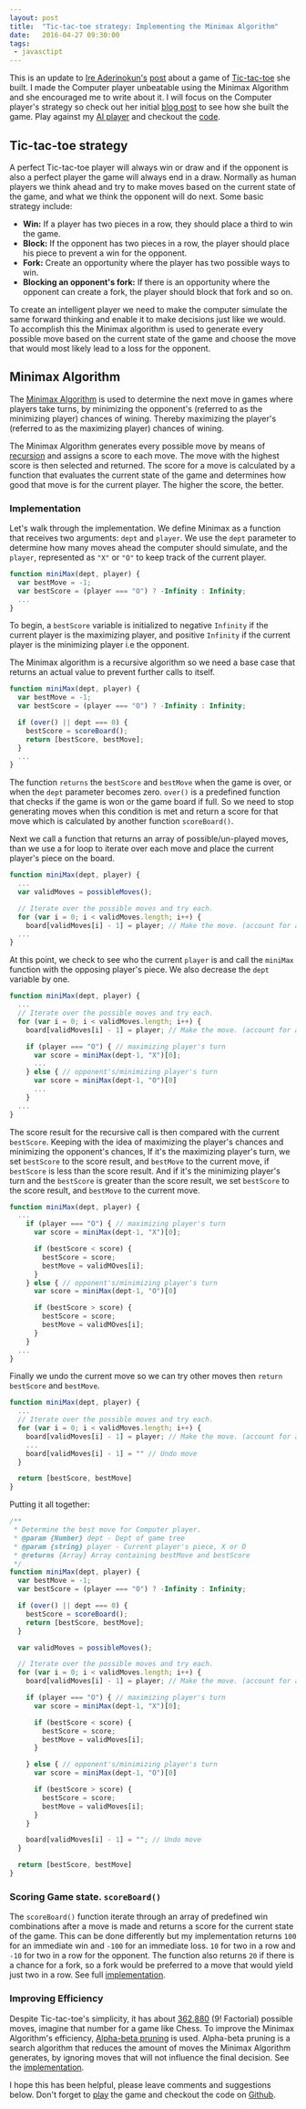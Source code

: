 ```yaml
---
layout: post
title:  "Tic-tac-toe strategy: Implementing the Minimax Algorithm"
date:   2016-04-27 09:30:00
tags:
 - javasctipt
---
```


This is an update to [Ire Aderinokun's](http://twitter.com/ireaderinokun) [post](http://bitsofco.de/tic-tac-toe-revisited/) about a game of [Tic-tac-toe](http://ireade.github.io/tic-tac-toe-2/) she built. I made the Computer player unbeatable using the Minimax Algorithm and she encouraged me to write about it. I will focus on the Computer player's strategy so check out her initial [blog post](http://bitsofco.de/tic-tac-toe-revisited/) to see how she built the game. Play against my [AI player](http://azemoh.github.io/tic-tac-toe/) and checkout the [code](https://github.com/azemoh/tic-tac-toe).


## Tic-tac-toe strategy
A perfect Tic-tac-toe player will always win or draw and if the opponent is also a perfect player the game will always end in a draw. Normally as human players we think ahead and try to make moves based on the current state of the game, and what we think the opponent will do next. Some basic strategy include:

- <b>Win:</b> If a player has two pieces in a row, they should place a third to win the game.
- <b>Block:</b> If the opponent has two pieces in a row, the player should place his piece to prevent a win for the opponent.
- <b>Fork:</b> Create an opportunity where the player has two possible ways to win.
- <b>Blocking an opponent's fork:</b> If there is an opportunity where the opponent can create a fork, the player should block that fork and so on.

To create an intelligent player we need to make the computer simulate the same forward thinking and enable it to make decisions just like we would. To accomplish this the Minimax algorithm is used to generate every possible move based on the current state of the game and choose the move that would most likely lead to a loss for the opponent.

## Minimax Algorithm
The [Minimax Algorithm](https://en.wikipedia.org/wiki/Minimax) is used to determine the next move in games where players take turns, by minimizing the opponent's (referred to as the minimizing player) chances of wining. Thereby maximizing the player's (referred to as the maximizing player) chances of wining.

The Minimax Algorithm generates every possible move by means of [recursion](https://en.wikipedia.org/wiki/Recursion_%28computer_science%29) and assigns a score to each move. The move with the highest score is then selected and returned. The score for a move is calculated by a function that evaluates the current state of the game and determines how good that move is for the current player. The higher the score, the better.

### Implementation
Let's walk through the implementation. We define Minimax as a function that receives two arguments: `dept` and `player`. We use the `dept` parameter to determine how many moves ahead the computer should simulate, and the `player`, represented as `"X"` or `"O"` to keep track of the current player.


```javascript
function miniMax(dept, player) {
  var bestMove = -1;
  var bestScore = (player === "O") ? -Infinity : Infinity;
  ...
}
```

To begin, a `bestScore` variable is initialized to negative `Infinity` if the current player is the maximizing player, and positive `Infinity` if the current player is the minimizing player i.e the opponent.

The Minimax algorithm is a recursive algorithm so we need a base case that returns an actual value to prevent further calls to itself.


```javascript
function miniMax(dept, player) {
  var bestMove = -1;
  var bestScore = (player === "O") ? -Infinity : Infinity;

  if (over() || dept === 0) {
    bestScore = scoreBoard();
    return [bestScore, bestMove];
  }
  ...
}
```

The function `returns` the `bestScore` and `bestMove` when the game is over, or when the `dept` parameter becomes zero. `over()` is a predefined function that checks if the game is won or the game board if full. So we need to stop generating moves when this condition is met and return a score for that move which is calculated by another function `scoreBoard()`.

Next we call a function that returns an array of possible/un-played moves, than we use a for loop to iterate over each move and place the current player's piece on the board.

```javascript
function miniMax(dept, player) {
  ...
  var validMoves = possibleMoves();

  // Iterate over the possible moves and try each.
  for (var i = 0; i < validMoves.length; i++) {
    board[validMoves[i] - 1] = player; // Make the move. (account for array index)
  ...
}
```

At this point, we check to see who the current `player` is and call the `miniMax` function with the opposing player's piece. We also decrease the `dept` variable by one.

```javascript
function miniMax(dept, player) {
  ...
  // Iterate over the possible moves and try each.
  for (var i = 0; i < validMoves.length; i++) {
    board[validMoves[i] - 1] = player; // Make the move. (account for array index)

    if (player === "O") { // maximizing player's turn
      var score = miniMax(dept-1, "X")[0];
      ...
    } else { // opponent's/minimizing player's turn
      var score = miniMax(dept-1, "O")[0]
      ...
    }
  ...
}
```

The score result for the recursive call is then compared with the current `bestScore`. Keeping with the idea of maximizing the player's chances and minimizing the opponent's chances, If it's the maximizing player's turn, we set `bestScore` to the score result, and `bestMove` to the current move, if `bestScore` is less than the score result. And if it's the minimizing player's turn and the `bestScore` is greater than the score result, we set `bestScore` to the score result, and `bestMove` to the current move.

```javascript
function miniMax(dept, player) {
  ...
    if (player === "O") { // maximizing player's turn
      var score = miniMax(dept-1, "X")[0];

      if (bestScore < score) {
        bestScore = score;
        bestMove = validMOves[i];
      }
    } else { // opponent's/minimizing player's turn
      var score = miniMax(dept-1, "O")[0]

      if (bestScore > score) {
        bestScore = score;
        bestMove = validMOves[i];
      }
    }
  ...
}
```

Finally we undo the current move so we can try other moves then `return` `bestScore` and `bestMove`.

```javascript
function miniMax(dept, player) {
  ...
  // Iterate over the possible moves and try each.
  for (var i = 0; i < validMoves.length; i++) {
    board[validMoves[i] - 1] = player; // Make the move. (account for array index)
    ...
    board[validMoves[i] - 1] = "" // Undo move
  }

  return [bestScore, bestMove]
}
```
Putting it all together:

```javascript
/**
 * Determine the best move for Computer player.
 * @param {Number} dept - Dept of game tree
 * @param {string} player - Current player's piece, X or O
 * @returns {Array} Array containing bestMove and bestScore
 */
function miniMax(dept, player) {
  var bestMove = -1;
  var bestScore = (player === "O") ? -Infinity : Infinity;

  if (over() || dept === 0) {
    bestScore = scoreBoard();
    return [bestScore, bestMove];
  }

  var validMoves = possibleMoves();

  // Iterate over the possible moves and try each.
  for (var i = 0; i < validMoves.length; i++) {
    board[validMoves[i] - 1] = player; // Make the move. (account for array index)

    if (player === "O") { // maximizing player's turn
      var score = miniMax(dept-1, "X")[0];

      if (bestScore < score) {
        bestScore = score;
        bestMove = validMoves[i];
      }

    } else { // opponent's/minimizing player's turn
      var score = miniMax(dept-1, "O")[0]

      if (bestScore > score) {
        bestScore = score;
        bestMove = validMoves[i];
      }
    }

    board[validMoves[i] - 1] = ""; // Undo move
  }

  return [bestScore, bestMove]
}
```

### Scoring Game state. `scoreBoard()`
The `scoreBoard()` function iterate through an array of predefined win combinations after a move is made and returns a score for the current state of the game. This can be done differently but my implementation returns `100` for an immediate win and `-100` for an immediate loss. `10` for two in a row and `-10` for two in a row for the opponent. The function also returns `20` if there is a chance for a fork, so a fork would be preferred to a move that would yield just two in a row. See full [implementation](https://github.com/azemoh/tic-tac-toe/blob/gh-pages/tictactoe.js#L278).

### Improving Efficiency
Despite Tic-tac-toe's simplicity, it has about [362,880](https://en.wikipedia.org/wiki/Tic-tac-toe#Combinatorics) (9! Factorial) possible moves, imagine that number for a game like Chess. To improve the Minimax Algorithm's efficiency, [Alpha-beta pruning](https://en.wikipedia.org/wiki/Alpha%E2%80%93beta_pruning) is used. Alpha-beta pruning is a search algorithm that reduces the amount of moves the Minimax Algorithm generates, by ignoring moves that will not influence the final decision. See the [implementation](https://github.com/azemoh/tic-tac-toe/blob/gh-pages/tictactoe.js#L208).

I hope this has been helpful, please leave comments and suggestions below. Don't forget to [play](http://azemoh.github.io/tic-tac-toe/) the game and checkout the code on [Github](https://github.com/azemoh/tic-tac-toe).
